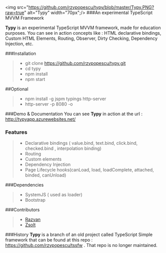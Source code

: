 <img src="https://github.com/rzvpopescu/typy/blob/master/Typy.PNG?raw=true" alt="Typy" width="70px";/>
###An experimental TypeScript MVVM Framework

**Typy** is an experimental TypeScript MVVM framework, made for education purposes. 
You can see in action concepts like : HTML declarative bindings, Custom HTML Elements, Routing, Observer, Dirty Checking, Dependency Injection, etc. 



###Installation 
>- git clone https://github.com/rzvpopescu/typy.git
>- cd typy
>- npm install
>- npm start

##Optional
>- npm install -g jspm typings http-server
>- http-server -p 8080 -o


###Demo & Documentation
You can see **Typy** in action at the url : http://typyapp.azurewebsites.net/


### Features
>- Declarative bindings ( value.bind, text.bind, click.bind, checked.bind , interpolation binding)
>- Routing
>- Custom elements 
>- Dependency Injection
>- Page Lifecycle hooks(canLoad, load, loadComplete, attached, binded, canUnload)

###Dependencies
>- SystemJS ( used as loader)
>- Bootstrap

###Contributors
>- <a href="https://github.com/rzvpopescu/" target="_blank">Razvan</a>
>- <a href="https://github.com/zsee/" target="_blank">Zsolt</a>

###History
**Typy** is a branch of an old project called TypeScript Simple framework that can be found at this repo : https://github.com/rzvpopescu/tssfw . That repo is no longer maintained.
